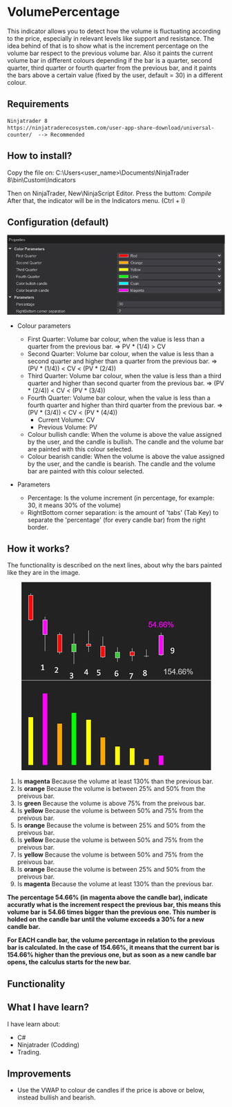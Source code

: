 # VolumePercentage

This indicator allows you to detect how the volume is fluctuating according to the price, especially in relevant levels like support and resistance. The idea behind of that is to show what is the increment percentage on the volume bar respect to the previous volume bar. Also it paints the current volume bar in different colours depending if the bar is a quarter, second quarter, third quarter or fourth quarter from the previous bar, and it paints the bars above a certain value (fixed by the user, default = 30) in a different colour.

## Requirements
    Ninjatrader 8
    https://ninjatraderecosystem.com/user-app-share-download/universal-counter/  --> Recommended

## How to install?
Copy the file on:
    C:\Users\<user_name>\Documents\NinjaTrader 8\bin\Custom\Indicators
    
Then on NinjaTrader, New\NinjaScript Editor. Press the buttom: _Compile_
After that, the indicator will be in the Indicators menu. (Ctrl + I)

## Configuration (default)

<p align="center">
  <img src="https://github.com/rgutmen/VolumePercentage/blob/master/resources/VP_1.png" />
</p>

* Colour parameters
  * First Quarter: Volume bar colour, when the value is less than a quarter from the previous bar. => PV * (1/4) > CV
  * Second Quarter: Volume bar colour, when the value is less than a second quarter and higher than a quarter from the previous bar. => (PV * (1/4)) < CV < (PV * (2/4))
  * Third Quarter: Volume bar colour, when the value is less than a third quarter and higher than second quarter from the previous bar. => (PV * (2/4)) < CV < (PV * (3/4))
  * Fourth Quarter: Volume bar colour, when the value is less than a fourth quarter and higher than third quarter from the previous bar. => (PV * (3/4)) < CV < (PV * (4/4))
    * Current Volume: CV
    * Previous Volume: PV
  * Colour bullish candle: When the volume is above the value assigned by the user, and the candle is bullish. The candle and the volume bar are painted with this colour selected.
  * Colour bearish candle: When the volume is above the value assigned by the user, and the candle is bearish. The candle and the volume bar are painted with this colour selected.

* Parameters 
  * Percentage: Is the volume increment (in percentage, for example: 30, it means 30% of the volume)
  * RightBottom corner separation: is the amount of 'tabs' (Tab Key) to separate the 'percentage' (for every candle bar) from the right border.
   
## How it works?

The functionality is described on the next lines, about why the bars painted like they are in the image.

<p align="center">
  <img src="https://github.com/rgutmen/VolumePercentage/blob/master/resources/VP_3.png" />
</p>


1. Is **magenta** Because the volume at least 130% than the previous bar.
2. Is **orange** Because the volume is between 25% and 50% from the preivous bar.
3. Is **green** Because the volume is above 75% from the preivous bar.
4. Is **yellow** Because the volume is between 50% and 75% from the preivous bar.
5. Is **orange** Because the volume is between 25% and 50% from the preivous bar.
6. Is **yellow** Because the volume is between 50% and 75% from the preivous bar.
7. Is **yellow** Because the volume is between 50% and 75% from the preivous bar.
8. Is **orange** Because the volume is between 25% and 50% from the preivous bar.
9. Is **magenta** Because the volume at least 130% than the previous bar.

**The percentage 54.66% (in magenta above the candle bar), indicate accuratly what is the increment respect the previous bar, this means this volume bar is 54.66 times bigger than the previous one. This number is holded on the candle bar until the volume exceeds a 30% for a new candle bar.**

**For EACH candle bar, the volume percentage in relation to the previous bar is calculated. In the case of 154.66%, it means that the current bar is 154.66% higher than the previous one, but as soon as a new candle bar opens, the calculus starts for the new bar.**

## Functionality

   
## What I have learn?
I have learn about:
* C#
* Ninjatrader (Codding)
* Trading.

## Improvements
* Use the VWAP to colour de candles if the price is above or below, instead bullish and bearish.
